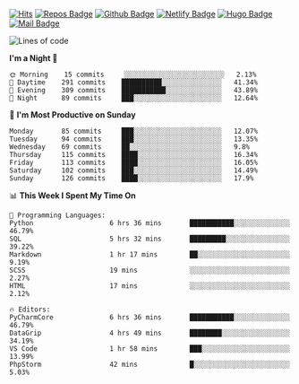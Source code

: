 

[![Hits](https://hits.seeyoufarm.com/api/count/incr/badge.svg?url=https%3A%2F%2Fgithub.com/sangm1n)](https://hits.seeyoufarm.com) 
[![Repos Badge](https://badges.pufler.dev/repos/sangm1n)](https://badges.pufler.dev)
[![Github Badge](http://img.shields.io/badge/-github-black?style=flat-square&logo=github&logoColor=white&link=https:https://github.com/sangm1n/)](https://github.com/sangm1n/)
[![Netlify Badge](https://img.shields.io/badge/-TIL-00C7B7?style=flat-square&logo=Netlify&logoColor=white&link=https://sangminlog.netlify.com)](https://sangminlog.netlify.com)
[![Hugo Badge](https://img.shields.io/badge/-techblog-FF4088?style=flat-square&logo=Hugo&logoColor=white&link=https://sangm1n.github.io)](https://sangm1n.github.io)
[![Mail Badge](http://img.shields.io/badge/-mail-D14836?style=flat-square&logo=Gmail&logoColor=white&link=mailto:dltkd96als@naver.com)](mailto:dltkd96als@naver.com/)

<!--START_SECTION:waka-->
![Lines of code](https://img.shields.io/badge/From%20Hello%20World%20I%27ve%20Written-2.3%20million%20lines%20of%20code-blue)

**I'm a Night 🦉** 

```text
🌞 Morning    15 commits     ░░░░░░░░░░░░░░░░░░░░░░░░░   2.13% 
🌆 Daytime    291 commits    ██████████░░░░░░░░░░░░░░░   41.34% 
🌃 Evening    309 commits    ███████████░░░░░░░░░░░░░░   43.89% 
🌙 Night      89 commits     ███░░░░░░░░░░░░░░░░░░░░░░   12.64%

```
📅 **I'm Most Productive on Sunday** 

```text
Monday       85 commits     ███░░░░░░░░░░░░░░░░░░░░░░   12.07% 
Tuesday      94 commits     ███░░░░░░░░░░░░░░░░░░░░░░   13.35% 
Wednesday    69 commits     ██░░░░░░░░░░░░░░░░░░░░░░░   9.8% 
Thursday     115 commits    ████░░░░░░░░░░░░░░░░░░░░░   16.34% 
Friday       113 commits    ████░░░░░░░░░░░░░░░░░░░░░   16.05% 
Saturday     102 commits    ███░░░░░░░░░░░░░░░░░░░░░░   14.49% 
Sunday       126 commits    ████░░░░░░░░░░░░░░░░░░░░░   17.9%

```


📊 **This Week I Spent My Time On** 

```text
💬 Programming Languages: 
Python                   6 hrs 36 mins       ███████████░░░░░░░░░░░░░░   46.79% 
SQL                      5 hrs 32 mins       █████████░░░░░░░░░░░░░░░░   39.22% 
Markdown                 1 hr 17 mins        ██░░░░░░░░░░░░░░░░░░░░░░░   9.19% 
SCSS                     19 mins             ░░░░░░░░░░░░░░░░░░░░░░░░░   2.27% 
HTML                     17 mins             ░░░░░░░░░░░░░░░░░░░░░░░░░   2.12%

🔥 Editors: 
PyCharmCore              6 hrs 36 mins       ███████████░░░░░░░░░░░░░░   46.79% 
DataGrip                 4 hrs 49 mins       ████████░░░░░░░░░░░░░░░░░   34.19% 
VS Code                  1 hr 58 mins        ███░░░░░░░░░░░░░░░░░░░░░░   13.99% 
PhpStorm                 42 mins             █░░░░░░░░░░░░░░░░░░░░░░░░   5.03%

```


<!--END_SECTION:waka-->


<!--
**sangm1n/sangm1n** is a ✨ _special_ ✨ repository because its `README.md` (this file) appears on your GitHub profile.

Here are some ideas to get you started:

- 🔭 I’m currently working on ...
- 🌱 I’m currently learning ...
- 👯 I’m looking to collaborate on ...
- 🤔 I’m looking for help with ...
- 💬 Ask me about ...
- 📫 How to reach me: ...
- 😄 Pronouns: ...
- ⚡ Fun fact: ...

https://shields.io/
-->


